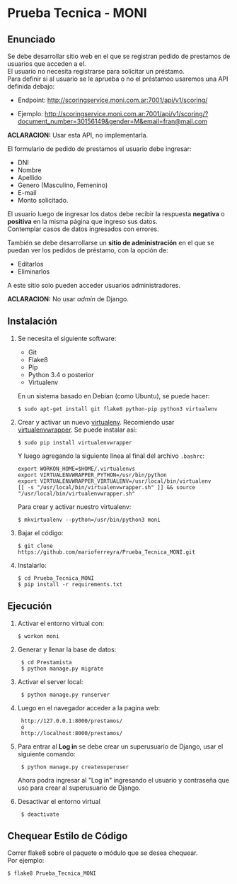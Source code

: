 Prueba Tecnica - MONI
=====================

Enunciado
---------
Se debe desarrollar sitio web en el que se registran pedido de prestamos de usuarios que acceden a el.  
El usuario no necesita registrarse para solicitar un préstamo.  
Para definir si al usuario se le aprueba o no el préstamoo usaremos una API definida debajo:

  * Endpoint: <http://scoringservice.moni.com.ar:7001/api/v1/scoring/>

  * Ejemplo: <http://scoringservice.moni.com.ar:7001/api/v1/scoring/?document_number=30156149&gender=M&email=fran@mail.com>

**ACLARACION:** Usar esta API, no implementarla.

El formulario de pedido de prestamos el usuario debe ingresar:
  * DNI
  * Nombre
  * Apellido
  * Genero (Masculino, Femenino)
  * E-mail
  * Monto solicitado.

El usuario luego de ingresar los datos debe recibir la respuesta **negativa** o **positiva** en la misma página que ingreso sus datos.  
Contemplar casos de datos ingresados con errores.

También se debe desarrollarse un **sitio de administración** en el que se puedan ver los pedidos de préstamo, con la opción de:
  * Editarlos
  * Eliminarlos

A este sitio solo pueden acceder usuarios administradores.  

**ACLARACION:** No usar _admin_ de Django.


Instalación
-----------

1.  Se necesita el siguiente software:

    -   Git
    -   Flake8
    -   Pip
    -   Python 3.4 o posterior
    -   Virtualenv

    En un sistema basado en Debian (como Ubuntu), se puede hacer:

        $ sudo apt-get install git flake8 python-pip python3 virtualenv

2.  Crear y activar un nuevo [virtualenv]. Recomiendo usar [virtualenvwrapper]. Se puede instalar así:

        $ sudo pip install virtualenvwrapper

    Y luego agregando la siguiente línea al final del archivo `.bashrc`:

        export WORKON_HOME=$HOME/.virtualenvs
        export VIRTUALENVWRAPPER_PYTHON=/usr/bin/python
        export VIRTUALENVWRAPPER_VIRTUALENV=/usr/local/bin/virtualenv
        [[ -s "/usr/local/bin/virtualenvwrapper.sh" ]] && source "/usr/local/bin/virtualenvwrapper.sh"

    Para crear y activar nuestro virtualenv:

        $ mkvirtualenv --python=/usr/bin/python3 moni

3.  Bajar el código:

        $ git clone https://github.com/marioferreyra/Prueba_Tecnica_MONI.git

4.  Instalarlo:

        $ cd Prueba_Tecnica_MONI
        $ pip install -r requirements.txt

Ejecución
---------

1.  Activar el entorno virtual con:

        $ workon moni

2. Generar y llenar la base de datos:

        $ cd Prestamista
        $ python manage.py migrate


3. Activar el server local:

        $ python manage.py runserver

4. Luego en el navegador acceder a la pagina web:

        http://127.0.0.1:8000/prestamos/
        ó
        http://localhost:8000/prestamos/

5. Para entrar al **Log in** se debe crear un superusuario de Django, usar el siguiente comando:

        $ python manage.py createsuperuser

    Ahora podra ingresar al "Log in" ingresando el usuario y contraseña que uso para crear al superusuario de Django.

6. Desactivar el entorno virtual

        $ deactivate


Chequear Estilo de Código
-------------------------

Correr flake8 sobre el paquete o módulo que se desea chequear.  
Por ejemplo:

    $ flake8 Prueba_Tecnica_MONI


<!---------------------- Links ---------------------->
[virtualenv]: http://virtualenv.readthedocs.org/en/latest/virtualenv.html
[virtualenvwrapper]: http://virtualenvwrapper.readthedocs.org/en/latest/install.html#basic-installation
